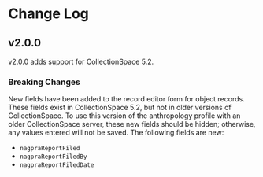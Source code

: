 # Change Log

## v2.0.0

v2.0.0 adds support for CollectionSpace 5.2.

### Breaking Changes

New fields have been added to the record editor form for object records. These fields exist in CollectionSpace 5.2, but not in older versions of CollectionSpace. To use this version of the anthropology profile with an older CollectionSpace server, these new fields should be hidden; otherwise, any values entered will not be saved. The following fields are new:

- `nagpraReportFiled`
- `nagpraReportFiledBy`
- `nagpraReportFiledDate`
